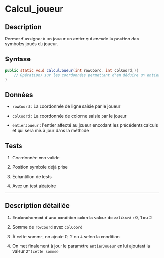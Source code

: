 # Calcul_joueur

## Description

Permet d'assigner à un joueur un entier qui encode la position des symboles joués du joueur.

## Syntaxe

```java
public static void calculJoueur(int rowCoord, int colCoord,){
    // Opérations sur les coordonnées permettant d'en déduire un entier
}
```

## Données

- `rowCoord` : La coordonnée de ligne saisie par le joueur

- `colCoord` : La coordonnée de colonne saisie par le joueur

- `entierJoueur` : l'entier affecté au joueur encodant les précédents calculs et qui sera mis à jour dans la méthode

## Tests

1. Coordonnée non valide

2. Position symbole déjà prise

3. Échantillon de tests

4. Avec un test aléatoire

---

## Description détaillée

1. Enclenchement d'une condition selon la valeur de `colCoord` : 0, 1 ou 2

2. Somme de `rowCoord` avec `colCoord`

3. À cette somme, on ajoute 0, 2 ou 4 selon la condition

4. On met finalement à jour le paramètre `entierJoueur` en lui ajoutant la valeur `2^(cette somme)`
